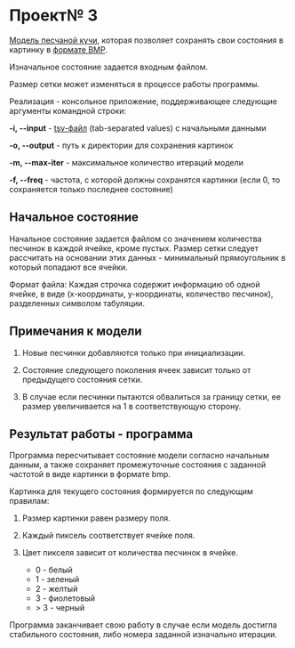 # Проект№ 3

 [Модель песчаной кучи](https://en.wikipedia.org/wiki/Abelian_sandpile_model), которая позволяет сохранять свои состояния в картинку в [формате BMP](https://en.wikipedia.org/wiki/BMP_file_format).

Изначальное состояние задается входным файлом.

Размер сетки может изменяться в процессе работы программы.

Реализация - консольное приложение, поддерживающее следующие аргументы командной строки:

  **-i, --input**    - [tsv-файл](https://en.wikipedia.org/wiki/Tab-separated_values) (tab-separated values) c начальными данными

  **-o, --output**   - путь к директории для сохранения картинок

  **-m, --max-iter** - максимальное количество итераций модели

  **-f, --freq**     - частота, с которой должны сохранятся картинки (если 0, то сохраняется только последнее состояние)

## Начальное состояние

Начальное состояние задается файлом со значением количества песчинок в каждой ячейке, кроме пустых. Размер сетки следует рассчитать на основании этих данных - минимальный прямоугольник в который попадают все ячейки.

Формат файла:
Каждая строчка содержит информацию об одной ячейке, в виде (x-координаты, y-координаты, количество песчинок), разделенных символом табуляции.

## Примечания к модели

1. Новые песчинки добавляются только при инициализации.

2. Состояние следующего поколения ячеек зависит только от предыдущего состояния сетки.

3. В случае если песчинки пытаются обвалиться за границу сетки, ее размер увеличивается на 1 в соответствующую сторону.

## Результат работы - программа

Программа пересчитывает состояние модели согласно начальным данным, а также сохраняет промежуточные состояния с заданной частотой в виде картинки в формате bmp.

Картинка для текущего состояния формируется по следующим правилам:

1. Размер картинки равен размеру поля.

2. Каждый пиксель соответствует ячейке поля.

3. Цвет пикселя зависит от количества песчинок в ячейке.

    + 0 - белый
    + 1 - зеленый
    + 2 - желтый
    + 3 - фиолетовый
    + \> 3 - черный


Программа заканчивает свою работу в случае если модель достигла стабильного состояния, либо номера заданной изначально итерации.